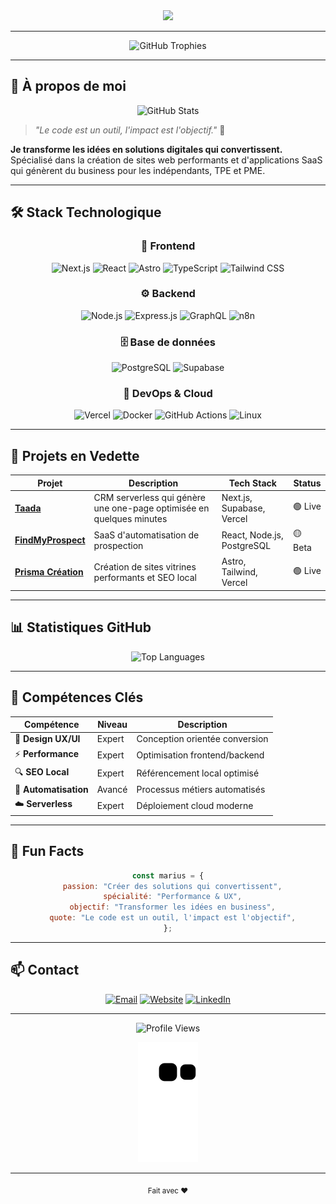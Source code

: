 <div align="center">
  <img src="https://readme-typing-svg.vercel.app/?lines=👋+Salut,+je+suis+Marius+Levrai;🚀+Développeur+Web+%26+Fondateur;💼+Prisma+Création;🎯+Passionné+de+performance+%26+conversion&center=true&width=800&height=100&color=00d4ff&size=35&font=Fira%20Code">
</div>

---

<div align="center">
  <img src="https://github-profile-trophy.vercel.app/?username=levraimarius&theme=radical&no-frame=true&no-bg=false&margin-w=4" alt="GitHub Trophies" />
</div>

---

## 🎨 **À propos de moi**

<div align="center">
  <img src="https://github-readme-stats.vercel.app/api?username=levraimarius&show_icons=true&theme=radical&hide_border=true&bg_color=0d1117&title_color=00d4ff&icon_color=00d4ff&text_color=ffffff" alt="GitHub Stats" />
</div>

> _"Le code est un outil, l'impact est l'objectif."_ 🎯

**Je transforme les idées en solutions digitales qui convertissent.** Spécialisé dans la création de sites web performants et d'applications SaaS qui génèrent du business pour les indépendants, TPE et PME.

---

## 🛠️ **Stack Technologique**

<div align="center">

### 🎨 **Frontend**

![Next.js](https://img.shields.io/badge/Next.js-000000?style=for-the-badge&logo=next.js&logoColor=white)
![React](https://img.shields.io/badge/React-20232A?style=for-the-badge&logo=react&logoColor=61DAFB)
![Astro](https://img.shields.io/badge/Astro-FF5D01?style=for-the-badge&logo=astro&logoColor=white)
![TypeScript](https://img.shields.io/badge/TypeScript-007ACC?style=for-the-badge&logo=typescript&logoColor=white)
![Tailwind CSS](https://img.shields.io/badge/Tailwind_CSS-38B2AC?style=for-the-badge&logo=tailwind-css&logoColor=white)

### ⚙️ **Backend**

![Node.js](https://img.shields.io/badge/Node.js-43853D?style=for-the-badge&logo=node.js&logoColor=white)
![Express.js](https://img.shields.io/badge/Express.js-404D59?style=for-the-badge)
![GraphQL](https://img.shields.io/badge/GraphQL-E10098?style=for-the-badge&logo=graphql&logoColor=white)
![n8n](https://img.shields.io/badge/n8n-FF6B6B?style=for-the-badge&logo=n8n&logoColor=white)

### 🗄️ **Base de données**

![PostgreSQL](https://img.shields.io/badge/PostgreSQL-316192?style=for-the-badge&logo=postgresql&logoColor=white)
![Supabase](https://img.shields.io/badge/Supabase-3ECF8E?style=for-the-badge&logo=supabase&logoColor=white)

### 🚀 **DevOps & Cloud**

![Vercel](https://img.shields.io/badge/Vercel-000000?style=for-the-badge&logo=vercel&logoColor=white)
![Docker](https://img.shields.io/badge/Docker-2496ED?style=for-the-badge&logo=docker&logoColor=white)
![GitHub Actions](https://img.shields.io/badge/GitHub_Actions-2088FF?style=for-the-badge&logo=github-actions&logoColor=white)
![Linux](https://img.shields.io/badge/Linux-FCC624?style=for-the-badge&logo=linux&logoColor=black)

</div>

---

## 🎯 **Projets en Vedette**

<div align="center">

| Projet                                           | Description                                                          | Tech Stack                 | Status  |
| ------------------------------------------------ | -------------------------------------------------------------------- | -------------------------- | ------- |
| **[Taada](https://taada.fr)**                    | CRM serverless qui génère une one-page optimisée en quelques minutes | Next.js, Supabase, Vercel  | 🟢 Live |
| **[FindMyProspect](https://findmyprospect.fr)**  | SaaS d'automatisation de prospection                                 | React, Node.js, PostgreSQL | 🟡 Beta |
| **[Prisma Création](https://prismacreation.fr)** | Création de sites vitrines performants et SEO local                  | Astro, Tailwind, Vercel    | 🟢 Live |

</div>

---

## 📊 **Statistiques GitHub**

<div align="center">
  <img src="https://github-readme-stats.vercel.app/api/top-langs/?username=levraimarius&layout=compact&theme=radical&hide_border=true&bg_color=0d1117&title_color=00d4ff&text_color=ffffff" alt="Top Languages" />
</div>

---

## 🌟 **Compétences Clés**

<div align="center">

| Compétence            | Niveau | Description                    |
| --------------------- | ------ | ------------------------------ |
| 🎨 **Design UX/UI**   | Expert | Conception orientée conversion |
| ⚡ **Performance**    | Expert | Optimisation frontend/backend  |
| 🔍 **SEO Local**      | Expert | Référencement local optimisé   |
| 🤖 **Automatisation** | Avancé | Processus métiers automatisés  |
| ☁️ **Serverless**     | Expert | Déploiement cloud moderne      |

</div>

---

## 🎨 **Fun Facts**

<div align="center">

```javascript
const marius = {
  passion: "Créer des solutions qui convertissent",
  spécialité: "Performance & UX",
  objectif: "Transformer les idées en business",
  quote: "Le code est un outil, l'impact est l'objectif",
};
```

</div>

---

## 📫 **Contact**

<div align="center">

[![Email](https://img.shields.io/badge/Email-D14836?style=for-the-badge&logo=gmail&logoColor=white)](mailto:contact@prismacreation.fr)
[![Website](https://img.shields.io/badge/Website-000000?style=for-the-badge&logo=About.me&logoColor=white)](https://prismacreation.fr)
[![LinkedIn](https://img.shields.io/badge/LinkedIn-0077B5?style=for-the-badge&logo=linkedin&logoColor=white)](https://www.linkedin.com/in/marius-thiesset/)

</div>

---

<div align="center">
  <img src="https://komarev.com/ghpvc/?username=levraimarius&style=flat-square&color=00d4ff" alt="Profile Views" />
  
  ![Snake animation](https://github.com/levraimarius/levraimarius/blob/output/github-contribution-grid-snake-dark.svg)
</div>

---

<div align="center">
  <sub>Fait avec ❤️</sub>
</div>
